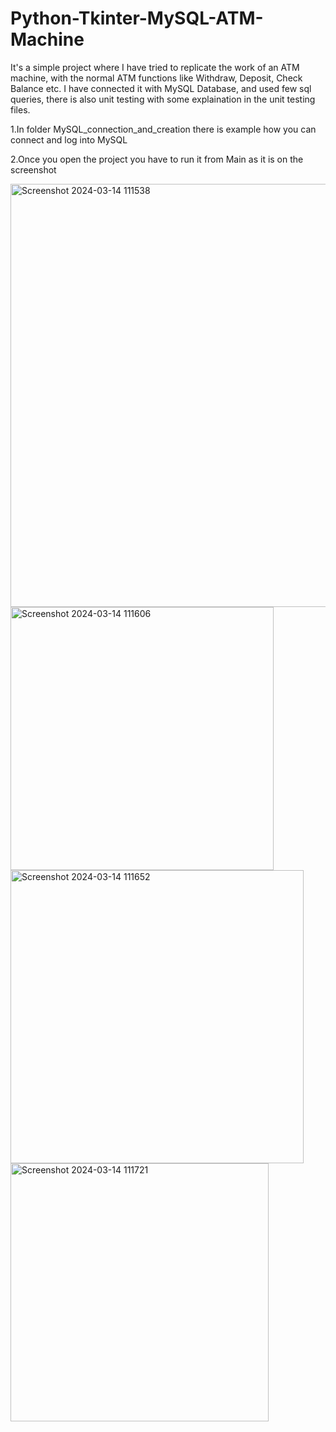 # Python-Tkinter-MySQL-ATM-Machine
It's a simple project where I have tried to replicate the work of an ATM machine, with the normal ATM functions like Withdraw, Deposit, Check Balance etc.
I have connected it with MySQL Database, and used few sql queries, there is also unit testing with some explaination in the unit testing files.

1.In folder MySQL_connection_and_creation there is example how you can connect and log into MySQL

2.Once you open the project you have to run it from Main as it is on the screenshot

<img width="677" alt="Screenshot 2024-03-14 111538" src="https://github.com/miroslav-valsorim/Python-Tkinter-MySQL-ATM-Machine/assets/71708774/f0b2f1f9-62c0-4bae-b31c-a636e2956a08">
<img width="421" alt="Screenshot 2024-03-14 111606" src="https://github.com/miroslav-valsorim/Python-Tkinter-MySQL-ATM-Machine/assets/71708774/7beb554d-0816-4660-b20e-7f99258b6b6d">
<img width="469" alt="Screenshot 2024-03-14 111652" src="https://github.com/miroslav-valsorim/Python-Tkinter-MySQL-ATM-Machine/assets/71708774/60d7661f-13dd-41ec-8f88-09fb5684a8aa">
<img width="413" alt="Screenshot 2024-03-14 111721" src="https://github.com/miroslav-valsorim/Python-Tkinter-MySQL-ATM-Machine/assets/71708774/a2a1eeca-08cb-4f76-9bf7-636bf5fe7cf8">
